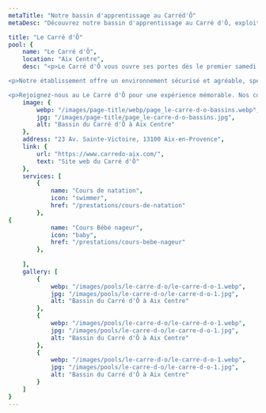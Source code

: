 ```yaml
---
metaTitle: "Notre bassin d'apprentissage au Carréd'Ô"
metaDesc: "Découvrez notre bassin d'apprentissage au Carré d'Ô, exploité par Maître-Baigneur pour des cours de natation et bébé nageur. Profitez d'un environnement sécurisé et adapté pour apprendre à nager dans les meilleures conditions avec nos professionnels qualifiés."

title: "Le Carré d'Ô"
pool: {
	name: "Le Carré d'Ô",
	location: "Aix Centre",
	desc: "<p>Le Carré d'Ô vous ouvre ses portes dès le premier samedi qui suit les vacances scolaires. C'est l'endroit idéal pour vivre une expérience de baignade divertissante à Aix-en-Provence. Nos cours de natation sont adaptés à tous les âges, vous permettant de découvrir le plaisir de nager tout en vous amusant. Le Carré d'Ô dispose de bassins de 8 mètres sur 5, avec une profondeur de 1,30 mètre, offrant un espace spacieux pour votre apprentissage.</p>

<p>Notre établissement offre un environnement sécurisé et agréable, spécialement conçu pour les bébés-nageurs, garantissant une introduction à l'eau en toute sécurité.</p>

<p>Rejoignez-nous au Le Carré d'Ô pour une expérience mémorable. Nos cours se déroulent chaque samedi matin, et la température de l'eau est maintenue à un agréable 30 degrés pour votre confort. Nous sommes impatients de vous accueillir et de vous faire découvrir la magie de la natation.</p>",
	image: {
		webp: "/images/page-title/webp/page_le-carre-d-o-bassins.webp",
		jpg: "/images/page-title/page_le-carre-d-o-bassins.jpg",
		alt: "Bassin du Carré d'Ô à Aix Centre"
	},
	address: "23 Av. Sainte-Victoire, 13100 Aix-en-Provence",
	link: {
		url: "https://www.carredo-aix.com/",
		text: "Site web du Carré d'Ô"
	},
	services: [
		{
			name: "Cours de natation",
			icon: "swimmer",
			href: "/prestations/cours-de-natation"
		},
{
			name: "Cours Bébé nageur",
			icon: "baby",
			href: "/prestations/cours-bebe-nageur"
		},
		
	],
	gallery: [
		{
			webp: "/images/pools/le-carre-d-o/le-carre-d-o-1.webp",
			jpg: "/images/pools/le-carre-d-o/le-carre-d-o-1.jpg",
			alt: "Bassin du Carré d'Ô à Aix Centre"
		},
		{
			webp: "/images/pools/le-carre-d-o/le-carre-d-o-1.webp",
			jpg: "/images/pools/le-carre-d-o/le-carre-d-o-1.jpg",
			alt: "Bassin du Carré d'Ô à Aix Centre"
		},
		{
			webp: "/images/pools/le-carre-d-o/le-carre-d-o-1.webp",
			jpg: "/images/pools/le-carre-d-o/le-carre-d-o-1.jpg",
			alt: "Bassin du Carré d'Ô à Aix Centre"
		}
	]
}
---
```

